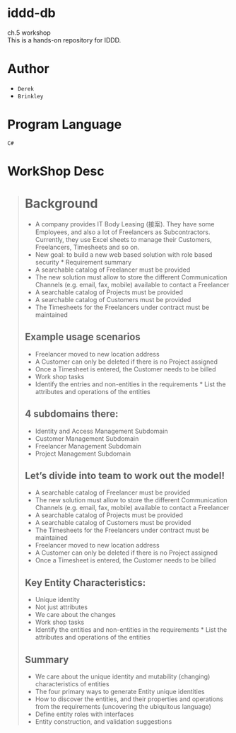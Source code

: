 # iddd-db
ch.5 workshop  
This is a hands-on repository for IDDD.

# Author
* `Derek`
* `Brinkley`

# Program Language
`C#`

# WorkShop Desc
  > # Background
  > * A company provides IT Body Leasing (接案). They have some Employees, and also a lot of Freelancers as Subcontractors. Currently, they use Excel sheets to manage their Customers, Freelancers, Timesheets and so on.
  > * New goal: to build a new web based solution with role based security * Requirement summary
  > * A searchable catalog of Freelancer must be provided
  > * The new solution must allow to store the different Communication Channels (e.g. email, fax, mobile) available to contact a Freelancer
  > * A searchable catalog of Projects must be provided
  > * A searchable catalog of Customers must be provided
  > * The Timesheets for the Freelancers under contract must be maintained
  > 
  > ## Example usage scenarios
  > * Freelancer moved to new location address
  > * A Customer can only be deleted if there is no Project assigned
  > * Once a Timesheet is entered, the Customer needs to be billed
  > * Work shop tasks
  > * Identify the entries and non-entities in the requirements * List the attributes and operations of the entities
  > 
  > ## 4 subdomains there: 
  > * Identity and Access Management Subdomain
  > * Customer Management Subdomain
  > * Freelancer Management Subdomain
  > * Project Management Subdomain
  > 
  > ## Let’s divide into team to work out the model!
  > 
  > * A searchable catalog of Freelancer must be provided
  > * The new solution must allow to store the different Communication Channels (e.g. email, fax, mobile) available to contact a Freelancer
  > * A searchable catalog of Projects must be provided
  > * A searchable catalog of Customers must be provided
  > * The Timesheets for the Freelancers under contract must be maintained
  > * Freelancer moved to new location address
  > * A Customer can only be deleted if there is no Project assigned
  > * Once a Timesheet is entered, the Customer needs to be billed
  > 
  > ## Key Entity Characteristics:
  > * Unique identity
  > * Not just attributes
  > * We care about the changes
  > * Work shop tasks
  > * Identify the entities and non-entities in the requirements * List the attributes and operations of the entities
  > 
  >
  > ## Summary
  > * We care about the unique identity and mutability (changing) characteristics of entities
  > * The four primary ways to generate Entity unique identities
  > * How to discover the entities, and their properties and operations from the requirements (uncovering the ubiquitous language)
  > * Define entity roles with interfaces
  > * Entity construction, and validation suggestions
